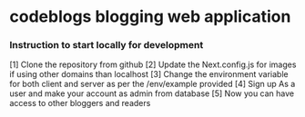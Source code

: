 # codeblogs blogging web application
### Instruction to start locally for development

[1] Clone the repository from github
[2] Update the Next.config.js for images if using other domains than localhost
[3] Change the environment variable for both client and server as per the /env/example provided
[4] Sign up As a user and make your account as admin from database
[5] Now you can have access to other bloggers and readers
